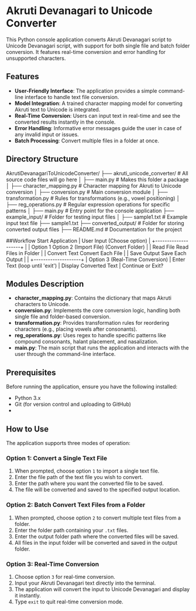 # Akruti Devanagari to Unicode Converter

This Python console application converts Akruti Devanagari script to Unicode Devanagari script, with support for both single file and batch folder conversion. It features real-time conversion and error handling for unsupported characters.

## Features
- **User-Friendly Interface**: The application provides a simple command-line interface to handle text file conversion.
- **Model Integration**: A trained character mapping model for converting Akruti text to Unicode is integrated.
- **Real-Time Conversion**: Users can input text in real-time and see the converted results instantly in the console.
- **Error Handling**: Informative error messages guide the user in case of any invalid input or issues.
- **Batch Processing**: Convert multiple files in a folder at once.

## Directory Structure
AkrutiDevanagariToUnicodeConverter/
├── akruti_unicode_converter/     # All source code files will go here
│   ├── main.py                   # Makes this folder a package
│   ├── character_mapping.py      # Character mapping for Akruti to Unicode conversion
│   ├── conversion.py             # Main conversion module
│   ├── transformation.py         # Rules for transformations (e.g., vowel positioning)
│   ├── reg_operations.py         # Regular expression operations for specific patterns
│   ├── main.py                   # Entry point for the console application
├── example_input/                # Folder for testing input files
│   ├── sample1.txt               # Example input text file
├── sample1.txt
    ├──  converted_output/        # Folder for storing converted output files
├── README.md                     # Documentation for the project




##Workflow
Start Application
       |
   User Input (Choose option)
       |
   +--------------------+
   |                    |
Option 1            Option 2
(Import File)      (Convert Folder)
   |                    |
 Read File         Read Files in Folder
   |                    |
 Convert Text       Convert Each File
   |                    |
 Save Output        Save Each Output
   |                    |
   +--------------------+
   |
Option 3 (Real-Time Conversion)
   |
 Enter Text (loop until 'exit')
   |
 Display Converted Text
   |
 Continue or Exit?


## Modules Description
- **character_mapping.py**: Contains the dictionary that maps Akruti characters to Unicode.
- **conversion.py**: Implements the core conversion logic, handling both single file and folder-based conversion.
- **transformation.py**: Provides transformation rules for reordering characters (e.g., placing vowels after consonants).
- **reg_operations.py**: Uses regex to handle specific patterns like compound consonants, halant placement, and nasalization.
- **main.py**: The main script that runs the application and interacts with the user through the command-line interface.

## Prerequisites
Before running the application, ensure you have the following installed:
- Python 3.x
- Git (for version control and uploading to GitHub)
- 

## How to Use

The application supports three modes of operation:

### Option 1: Convert a Single Text File
1. When prompted, choose option `1` to import a single text file.
2. Enter the file path of the text file you wish to convert.
3. Enter the path where you want the converted file to be saved.
4. The file will be converted and saved to the specified output location.

### Option 2: Batch Convert Text Files from a Folder
1. When prompted, choose option `2` to convert multiple text files from a folder.
2. Enter the folder path containing your `.txt` files.
3. Enter the output folder path where the converted files will be saved.
4. All files in the input folder will be converted and saved in the output folder.

### Option 3: Real-Time Conversion
1. Choose option `3` for real-time conversion.
2. Input your Akruti Devanagari text directly into the terminal.
3. The application will convert the input to Unicode Devanagari and display it instantly.
4. Type `exit` to quit real-time conversion mode.




